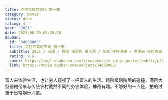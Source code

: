 ```yaml
---
title: 克拉克森的农场 第一季
category: movie
status: done
rating: 4
year: "2021"
date: 2021-08-29 04:28:20
douban:
  id: "34839005"
  title: 克拉克森的农场 第一季
  subtitle: 2021 / 英国 / 喜剧 纪录片 真人秀 / 加文·怀特海德 / 杰里米·克拉克森 凯勒布·库珀
  rating: 9.6
  cover: https://img1.doubanio.com/view/photo/m_ratio_poster/public/p2661874547.jpg
  link: https://movie.douban.com/subject/34839005/
---
```


富人来体验生活，也让穷人窥视了一把富人的生活。跨阶级跨阶层的碰撞，满目大型器械带来与传统农村截然不同的务农体验，神奇有趣。不够好的一点是，拍的过重于日常娱乐消遣。
